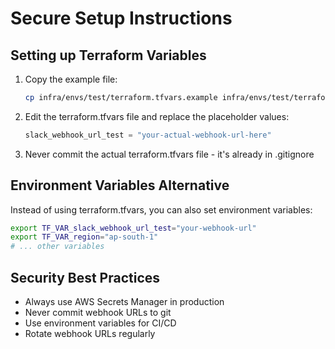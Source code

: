 # Secure Setup Instructions

## Setting up Terraform Variables

1. Copy the example file:
   ```bash
   cp infra/envs/test/terraform.tfvars.example infra/envs/test/terraform.tfvars
   ```

2. Edit the terraform.tfvars file and replace the placeholder values:
   ```terraform
   slack_webhook_url_test = "your-actual-webhook-url-here"
   ```

3. Never commit the actual terraform.tfvars file - it's already in .gitignore

## Environment Variables Alternative

Instead of using terraform.tfvars, you can also set environment variables:

```bash
export TF_VAR_slack_webhook_url_test="your-webhook-url"
export TF_VAR_region="ap-south-1"
# ... other variables
```

## Security Best Practices

- Always use AWS Secrets Manager in production
- Never commit webhook URLs to git
- Use environment variables for CI/CD
- Rotate webhook URLs regularly
